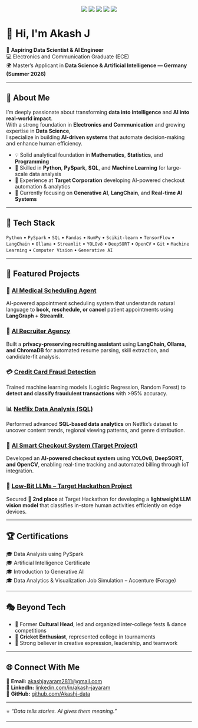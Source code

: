 <p align="center">
  <img src="https://img.shields.io/badge/Python-3.11-blue">
  <img src="https://img.shields.io/badge/LangChain-Active-green">
  <img src="https://img.shields.io/badge/YOLOv8-Enabled-red">
  <img src="https://img.shields.io/badge/Streamlit-App-orange">
  <img src="https://img.shields.io/badge/License-MIT-lightgrey">
</p>

# 👋 Hi, I'm Akash J  

🎯 **Aspiring Data Scientist & AI Engineer**  
💻 Electronics and Communication Graduate (ECE)  
🌍 Master’s Applicant in **Data Science & Artificial Intelligence — Germany (Summer 2026)**  

---

## 🧠 About Me  
I’m deeply passionate about transforming **data into intelligence** and **AI into real-world impact**.  
With a strong foundation in **Electronics and Communication** and growing expertise in **Data Science**,  
I specialize in building **AI-driven systems** that automate decision-making and enhance human efficiency.  

- 💡 Solid analytical foundation in **Mathematics**, **Statistics**, and **Programming**  
- 🧩 Skilled in **Python**, **PySpark**, **SQL**, and **Machine Learning** for large-scale data analysis  
- 🚀 Experience at **Target Corporation** developing AI-powered checkout automation & analytics  
- 🤖 Currently focusing on **Generative AI**, **LangChain**, and **Real-time AI Systems**

---

## 🧰 Tech Stack  
`Python` • `PySpark` • `SQL` • `Pandas` • `NumPy` • `Scikit-learn` • `TensorFlow` • `LangChain` • `Ollama` • `Streamlit` • `YOLOv8` • `DeepSORT` • `OpenCV` • `Git` • `Machine Learning` • `Computer Vision` • `Generative AI`

---

## 🧩 Featured Projects  

### 🤖 [AI Medical Scheduling Agent](./AI-Medical-Scheduler)
AI-powered appointment scheduling system that understands natural language to **book, reschedule, or cancel** patient appointments using **LangGraph + Streamlit**.

### 💼 [AI Recruiter Agency](./AI-Recruiter-Agency)
Built a **privacy-preserving recruiting assistant** using **LangChain, Ollama, and ChromaDB** for automated resume parsing, skill extraction, and candidate-fit analysis.

### 💳 [Credit Card Fraud Detection](./Credit%20Card%20Fraud%20Detection)
Trained machine learning models (Logistic Regression, Random Forest) to **detect and classify fraudulent transactions** with >95% accuracy.

### 📊 [Netflix Data Analysis (SQL)](./Netflix-Data-Analysis)
Performed advanced **SQL-based data analytics** on Netflix’s dataset to uncover content trends, regional viewing patterns, and genre distribution.

### 🛒 [AI Smart Checkout System (Target Project)](./AI-Smart-Checkout-System)
Developed an **AI-powered checkout system** using **YOLOv8, DeepSORT, and OpenCV**, enabling real-time tracking and automated billing through IoT integration.

### 🧠 [Low-Bit LLMs – Target Hackathon Project](./Low-Bit-LLMs)
Secured 🥈 **2nd place** at Target Hackathon for developing a **lightweight LLM vision model** that classifies in-store human activities efficiently on edge devices.

---

## 🏆 Certifications  
🎓 Data Analysis using PySpark  
🎓 Artificial Intelligence Certificate  
🎓 Introduction to Generative AI  
🎓 Data Analytics & Visualization Job Simulation – Accenture (Forage)  

---

## 🎭 Beyond Tech  
- 🕺 Former **Cultural Head**, led and organized inter-college fests & dance competitions  
- 🏏 **Cricket Enthusiast**, represented college in tournaments  
- 🎤 Strong believer in creative expression, leadership, and teamwork  

---

## 🌐 Connect With Me  
📧 **Email:** [akashjayaram2811@gmail.com](mailto:akashjayaram2811@gmail.com)  
🔗 **LinkedIn:** [linkedin.com/in/akash-jayaram](https://www.linkedin.com/in/akash-jayaram)  
🐙 **GitHub:** [github.com/Akashj-data](https://github.com/Akashj-data)  

---

⭐ _“Data tells stories. AI gives them meaning.”_

---


